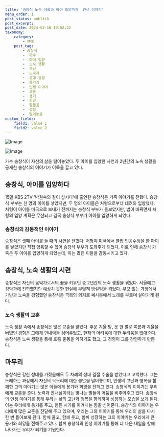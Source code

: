 ```yaml
---
title: '송창식 노숙 생활과 아이 입양까지  인생 이야기'
menu_order: 1
post_status: publish
post_excerpt: 
post_date: 2024-02-16 10:58:32
taxonomy:
    category:
        - 연예
    post_tag:
        - 송창식
        -  가수
        -  아이 입양
        -  노숙 생활
        -  가난
        -  노숙자
        -  성대 결절
        -  음악가
        -  인생 이야기
        -  교훈
        -  용기
        -  희망
        -  힘들음
        -  성장
        -  털어놓음
custom_fields:
    field1: value 1
    field2: value 2
---
```


![Image](https://ssl.pstatic.net/mimgnews/image/076/2024/02/16/2024021701001036900144131_20240216085302195.jpg?type=w540)

![Image](https://mimgnews.pstatic.net/image/076/2024/02/16/2024021701001036900144132_20240216085302197.jpg?type=w540)

가수 송창식이 자신의 삶을 털어놓았다. 두 아이를 입양한 사연과 2년간의 노숙 생활을 공개한 송창식의 이야기가 이목을 끌고 있다. 
## 송창식, 아이를 입양하다
15일 KBS 2TV '박원숙의 같이 삽시다'에 출연한 송창식은 가족 이야기를 전했다. 송창식 부부는 한 명의 아이를 낳았지만, 두 명의 아이들은 처형으로부터 데려와 입양했다. 처형이 아이를 미국으로 보내기 전까지는 송창식 부부가 돌보았지만, 법이 바뀌면서 처형의 입양 계획은 무산되고 결국 송창식 부부가 아이를 입양하게 되었다.
### 송창식의 감동적인 이야기
송창식은 셋째 아이를 둘 때의 사연을 전했다. 처형이 미국에서 불법 인공수정을 한 아이를 낳았지만 직접 양육할 수 없어 송창식 부부가 도와주게 되었다. 이로 인해 송창식 가족은 두 아이를 입양하게 되었는데, 이는 많은 이들을 감동시키고 있다.
## 송창식, 노숙 생활의 시련
송창식은 자신의 음악가로서의 꿈을 키우던 중 2년간의 노숙 생활을 겪었다. 서울예고 성악과에 진학했지만 예상치 못한 현실에 부딪혀 망설임을 겪었다. 부모 없는 가정에서 가난과 노숙을 경험했던 송창식은 극복의 의지로 쎄시봉에서 노래를 부르며 살아가게 된다.
### 노숙 생활의 교훈
노숙 생활 속에서 송창식은 많은 교훈을 얻었다. 추운 겨울 밤, 옷 한 벌로 여름과 겨울을 버텼던 경험은 그에게 인내력을 심어주었고, 현재의 어려움에 대한 두려움을 없애준다. 송창식은 노숙 생활을 통해 호흡 운동을 익히기도 했고, 그 경험이 그를 강인하게 만든다.
## 마무리
송창식은 강한 성대를 가졌음에도 두 차례의 성대 결절 수술을 받았다고 고백했다. 그는 노래하는 과정에서 자신의 목소리에 대한 불안을 털어놓으며, 인생의 고난과 행복을 함께한 그의 이야기는 많은 이들에게 용기와 희망을 전하고 있다. 송창식의 이야기는 우리에게 교훈을 준다. 노력과 인내심이라는 빛나는 별들이 어둠을 비추어주고 있다.
송창식의 인생 이야기를 통해 우리는 삶의 고난과 행복을 함께하며 성장하는 모습을 보게 된다. 이는 우리에게 용기를 주고, 힘든 시기를 이겨내는 힘을 심어준다. 송창식의 이야기는 우리에게 많은 교훈을 전달해 주고 있으며, 우리는 그의 이야기를 통해 우리의 삶을 다시 한 번 돌아보게 된다. 함께 울고, 함께 웃고, 함께 성장하는 그의 이야기는 우리에게 큰 용기와 희망을 전해주고 있다. 함께 송창식의 인생 이야기를 통해 더 나은 내일을 향해 나아가는 우리가 되기를 기원한다.
